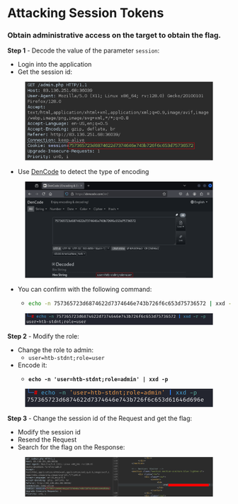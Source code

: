 # Attacking Session Tokens

### Obtain administrative access on the target to obtain the flag.

**Step 1** - Decode the value of the parameter `session`:

* Login into the application
* Get the session id:

<figure><img src="../../../.gitbook/assets/image (14) (1).png" alt=""><figcaption></figcaption></figure>

* Use [DenCode](https://dencode.com/en/) to detect the type of encoding

<figure><img src="../../../.gitbook/assets/image (15) (1).png" alt=""><figcaption></figcaption></figure>

* You can confirm with the following command:
  * ```bash
    echo -n 757365723d6874622d7374646e743b726f6c653d75736572 | xxd -r -p
    ```

<figure><img src="../../../.gitbook/assets/image (16) (1).png" alt=""><figcaption></figcaption></figure>

**Step 2** - Modify the role:

* Change the role to admin:
  * `user=htb-stdnt;role=user`
* Encode it:
  * <pre class="language-bash"><code class="lang-bash"><strong>echo -n 'user=htb-stdnt;role=admin' | xxd -p
    </strong></code></pre>

<figure><img src="../../../.gitbook/assets/image (17).png" alt=""><figcaption></figcaption></figure>

**Step 3** - Change the session id of the Request and get the flag:

* Modify the session id
* Resend the Request
* Search for the flag on the Response:

<figure><img src="../../../.gitbook/assets/image (18).png" alt=""><figcaption></figcaption></figure>

